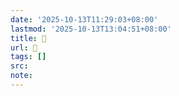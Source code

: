 ```yaml
---
date: '2025-10-13T11:29:03+08:00'
lastmod: '2025-10-13T13:04:51+08:00'
title: 󰟸
url: 󰟸
tags: []
src:
note:
---
```

